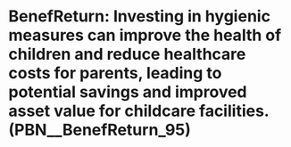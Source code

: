# BenefReturn: __Investing in hygienic measures can improve the health of children and reduce healthcare costs for parents, leading to potential savings and improved asset value for childcare facilities.__ (PBN__BenefReturn_95)

